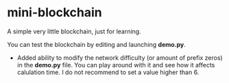 # mini-blockchain
A simple very little blockchain, just for learning.

You can test the blockchain by editing and launching **demo.py**.

* Added ability to modify the network difficulty (or amount of prefix zeros) in the **demo.py** file.
You can play around with it and see how it affects calulation time. I do not recommend to set a value higher than 6.
